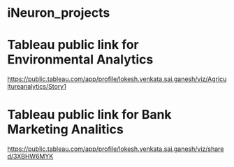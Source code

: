 # iNeuron_projects
# Tableau public link for Environmental Analytics
https://public.tableau.com/app/profile/lokesh.venkata.sai.ganesh/viz/Agricultureanalytics/Story1
# Tableau public link for Bank Marketing Analitics 
https://public.tableau.com/app/profile/lokesh.venkata.sai.ganesh/viz/shared/3XBHW6MYK
